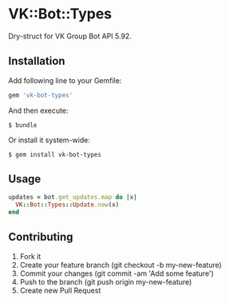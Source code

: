 # VK::Bot::Types

Dry-struct for VK Group Bot API 5.92.

## Installation

Add following line to your Gemfile:

```ruby
gem 'vk-bot-types'
```

And then execute:

```shell
$ bundle
```

Or install it system-wide:

```shell
$ gem install vk-bot-types
```

## Usage

```ruby
updates = bot.get_updates.map do |x|
  VK::Bot::Types::Update.new(x)
end
```

## Contributing

1. Fork it
2. Create your feature branch (git checkout -b my-new-feature)
3. Commit your changes (git commit -am 'Add some feature')
4. Push to the branch (git push origin my-new-feature)
5. Create new Pull Request
